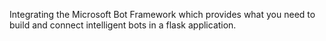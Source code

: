 Integrating the Microsoft Bot Framework which provides what you need to build and connect intelligent bots in a flask application.